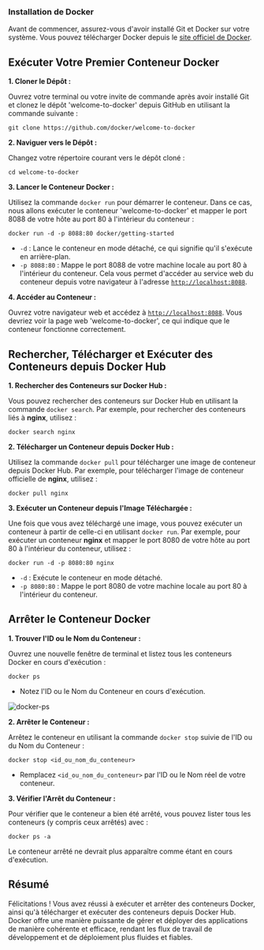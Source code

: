 ### Installation de Docker

Avant de commencer, assurez-vous d'avoir installé Git et Docker sur votre
système. Vous pouvez télécharger Docker depuis le [site officiel de
Docker](https://www.docker.com/products/docker-desktop/).

## Exécuter Votre Premier Conteneur Docker

**1. Cloner le Dépôt :**

Ouvrez votre terminal ou votre invite de commande après avoir installé Git et clonez le dépôt 'welcome-to-docker' depuis GitHub en utilisant la commande suivante :
   ```
   git clone https://github.com/docker/welcome-to-docker
   ```

**2. Naviguer vers le Dépôt :**

Changez votre répertoire courant vers le dépôt cloné :
   ```
   cd welcome-to-docker
   ```

**3. Lancer le Conteneur Docker :**

Utilisez la commande `docker run` pour démarrer le conteneur. Dans ce cas, nous allons exécuter le conteneur 'welcome-to-docker' et mapper le port 8088 de votre hôte au port 80 à l'intérieur du conteneur :
   ```
   docker run -d -p 8088:80 docker/getting-started
   ```

- `-d` : Lance le conteneur en mode détaché, ce qui signifie qu'il s'exécute en
  arrière-plan.
- `-p 8088:80` : Mappe le port 8088 de votre machine locale au port 80 à
  l'intérieur du conteneur. Cela vous permet d'accéder au service web du
  conteneur depuis votre navigateur à l'adresse
  [`http://localhost:8088`](http://localhost:8088).

**4. Accéder au Conteneur :**

Ouvrez votre navigateur web et accédez à
[`http://localhost:8088`](http://localhost:8088). Vous devriez voir la page web
'welcome-to-docker', ce qui indique que le conteneur fonctionne correctement.

## Rechercher, Télécharger et Exécuter des Conteneurs depuis Docker Hub

**1. Rechercher des Conteneurs sur Docker Hub :**

Vous pouvez rechercher des conteneurs sur Docker Hub en utilisant la commande `docker search`. Par exemple, pour rechercher des conteneurs liés à **nginx**, utilisez :
   ```
   docker search nginx
   ```

**2. Télécharger un Conteneur depuis Docker Hub :**

Utilisez la commande `docker pull` pour télécharger une image de conteneur depuis Docker Hub. Par exemple, pour télécharger l'image de conteneur officielle de **nginx**, utilisez :
   ```
   docker pull nginx
   ```

**3. Exécuter un Conteneur depuis l'Image Téléchargée :**

Une fois que vous avez téléchargé une image, vous pouvez exécuter un conteneur à partir de celle-ci en utilisant `docker run`. Par exemple, pour exécuter un conteneur **nginx** et mapper le port 8080 de votre hôte au port 80 à l'intérieur du conteneur, utilisez :
   ```
   docker run -d -p 8080:80 nginx
   ```

- `-d` : Exécute le conteneur en mode détaché.
- `-p 8080:80` : Mappe le port 8080 de votre machine locale au port 80 à
  l'intérieur du conteneur.

## Arrêter le Conteneur Docker

**1. Trouver l'ID ou le Nom du Conteneur :**

Ouvrez une nouvelle fenêtre de terminal et listez tous les conteneurs Docker en cours d'exécution :
   ```
   docker ps
   ```

- Notez l'ID ou le Nom du Conteneur en cours d'exécution.

![docker-ps](img/docker-ps.png)

**2. Arrêter le Conteneur :**

Arrêtez le conteneur en utilisant la commande `docker stop` suivie de l'ID ou du Nom du Conteneur :
   ```
   docker stop <id_ou_nom_du_conteneur>
   ```

- Remplacez `<id_ou_nom_du_conteneur>` par l'ID ou le Nom réel de votre
  conteneur.

**3. Vérifier l'Arrêt du Conteneur :**

Pour vérifier que le conteneur a bien été arrêté, vous pouvez lister tous les conteneurs (y compris ceux arrêtés) avec :
   ```
   docker ps -a
   ```

Le conteneur arrêté ne devrait plus apparaître comme étant en cours d'exécution.

## Résumé

Félicitations ! Vous avez réussi à exécuter et arrêter des conteneurs Docker,
ainsi qu'à télécharger et exécuter des conteneurs depuis Docker Hub. Docker
offre une manière puissante de gérer et déployer des applications de manière
cohérente et efficace, rendant les flux de travail de développement et de
déploiement plus fluides et fiables.
